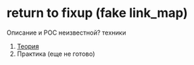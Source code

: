 # return to fixup (fake link_map)

Описание и POC неизвестной? техники

1. [Теория](1_theory.md)
2. Практика (еще не готово)
